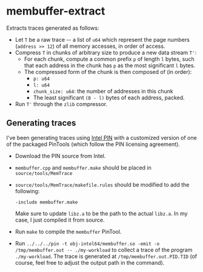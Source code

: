# membuffer-extract

Extracts traces generated as follows:
- Let `T` be a raw trace -- a list of `u64` which represent the page numbers
  (`address >> 12`) of all memory accesses, in order of access.
- Compress `T` in chunks of arbitrary size to produce a new data stream `T'`:
    - For each chunk, compute a common prefix `p` of length `l` bytes, such
      that each address in the chunk has `p` as the most significant `l` bytes.
    - The compressed form of the chunk is then composed of (in order):
        - `p: u64`
        - `l: u64`
        - `chunk_size: u64`: the number of addresses in this chunk
        - The least significant `(8 - l)` bytes of each address, packed.
- Run `T'` through the `zlib` compressor.


## Generating traces

I've been generating traces using [Intel PIN][pin] with a customized version of
one of the packaged PinTools (which follow the PIN licensing agreement).

- Download the PIN source from Intel.
- `membuffer.cpp` and `membuffer.make` should be placed in `source/tools/MemTrace` 
- `source/tools/MemTrace/makefile.rules` should be modified to add the following:

    ```make
    -include membuffer.make
    ```

    Make sure to update `libz.a` to be the path to the actual `libz.a`. In
    my case, I just compiled it from source.

- Run `make` to compile the `membuffer` PinTool.
- Run `../../../pin -t obj-intel64/membuffer.so -emit -o /tmp/membuffer.out -- ./my-workload`
    to collect a trace of the program `./my-workload`. The trace is generated
    at `/tmp/membuffer.out.PID.TID` (of course, feel free to adjust the output
    path in the command).

[pin]: https://software.intel.com/en-us/articles/pin-a-dynamic-binary-instrumentation-tool
